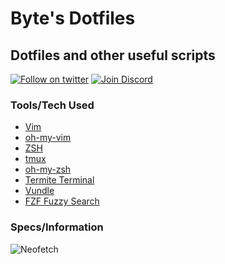 # Byte's Dotfiles

## Dotfiles and other useful scripts

[![Follow on twitter](https://img.shields.io/twitter/follow/TheTetrabyte.svg?label=Follow)](https://twitter.com/TheTetrabyte)
[![Join Discord](https://discordapp.com/api/guilds/115570032188194822/embed.png)](https://discord.gg/JbHy7c2)

### Tools/Tech Used

- [Vim](https://www.vim.org/)
- [oh-my-vim](https://github.com/liangxianzhe/oh-my-vim)
- [ZSH](https://www.zsh.org/)
- [tmux](https://github.com/tmux/tmux)
- [oh-my-zsh](https://github.com/robbyrussell/oh-my-zsh)
- [Termite Terminal](https://github.com/thestinger/termite)
- [Vundle](https://github.com/VundleVim/Vundle.vim)
- [FZF Fuzzy Search](https://github.com/junegunn/fzf)

### Specs/Information

![Neofetch](https://notify-me.is-a-good.site/PsFXA89v.png)
